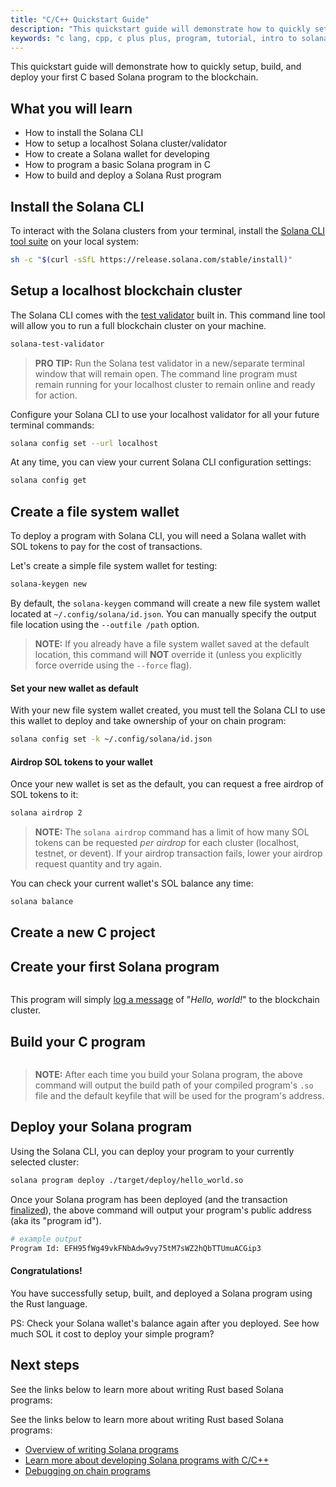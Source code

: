 ```yaml
---
title: "C/C++ Quickstart Guide"
description: "This quickstart guide will demonstrate how to quickly setup, build, and deploy your first C/C++ based Solana program to the blockchain."
keywords: "c lang, cpp, c plus plus, program, tutorial, intro to solana development, blockchain developer, blockchain tutorial, web3 developer"
---
```


This quickstart guide will demonstrate how to quickly setup, build, and deploy your first C based Solana program to the blockchain.

## What you will learn

- How to install the Solana CLI
- How to setup a localhost Solana cluster/validator
- How to create a Solana wallet for developing
- How to program a basic Solana program in C
- How to build and deploy a Solana Rust program

## Install the Solana CLI

To interact with the Solana clusters from your terminal, install the [Solana CLI tool suite](../../cli/install-solana-cli-tools) on your local system:

```bash
sh -c "$(curl -sSfL https://release.solana.com/stable/install)"
```

## Setup a localhost blockchain cluster

The Solana CLI comes with the [test validator](#) built in. This command line tool will allow you to run a full blockchain cluster on your machine.

```bash
solana-test-validator
```

> **PRO TIP:**
> Run the Solana test validator in a new/separate terminal window that will remain open. The command line program must remain running for your localhost cluster to remain online and ready for action.

Configure your Solana CLI to use your localhost validator for all your future terminal commands:

```bash
solana config set --url localhost
```

At any time, you can view your current Solana CLI configuration settings:

```bash
solana config get
```

## Create a file system wallet

To deploy a program with Solana CLI, you will need a Solana wallet with SOL tokens to pay for the cost of transactions.

Let's create a simple file system wallet for testing:

```bash
solana-keygen new
```

By default, the `solana-keygen` command will create a new file system wallet located at `~/.config/solana/id.json`. You can manually specify the output file location using the `--outfile /path` option.

> **NOTE:**
> If you already have a file system wallet saved at the default location, this command will **NOT** override it (unless you explicitly force override using the `--force` flag).

#### Set your new wallet as default

With your new file system wallet created, you must tell the Solana CLI to use this wallet to deploy and take ownership of your on chain program:

```bash
solana config set -k ~/.config/solana/id.json
```

#### Airdrop SOL tokens to your wallet

Once your new wallet is set as the default, you can request a free airdrop of SOL tokens to it:

```bash
solana airdrop 2
```

> **NOTE:**
> The `solana airdrop` command has a limit of how many SOL tokens can be requested _per airdrop_ for each cluster (localhost, testnet, or devent). If your airdrop transaction fails, lower your airdrop request quantity and try again.

You can check your current wallet's SOL balance any time:

```bash
solana balance
```

## Create a new C project

## Create your first Solana program

```c

```

This program will simply [log a message](../on-chain-programs/debugging#logging) of "_Hello, world!_" to the blockchain cluster.

## Build your C program

```bash

```

> **NOTE:**
> After each time you build your Solana program, the above command will output the build path of your compiled program's `.so` file and the default keyfile that will be used for the program's address.

## Deploy your Solana program

Using the Solana CLI, you can deploy your program to your currently selected cluster:

```bash
solana program deploy ./target/deploy/hello_world.so
```

Once your Solana program has been deployed (and the transaction [finalized](../../cluster/commitments.md)), the above command will output your program's public address (aka its "program id").

```bash
# example output
Program Id: EFH95fWg49vkFNbAdw9vy75tM7sWZ2hQbTTUmuACGip3
```

#### Congratulations!

You have successfully setup, built, and deployed a Solana program using the Rust language.

PS: Check your Solana wallet's balance again after you deployed. See how much SOL it cost to deploy your simple program?

## Next steps

See the links below to learn more about writing Rust based Solana programs:

See the links below to learn more about writing Rust based Solana programs:

- [Overview of writing Solana programs](../on-chain-programs/overview)
- [Learn more about developing Solana programs with C/C++](../on-chain-programs/developing-c)
- [Debugging on chain programs](../on-chain-programs/debugging)
